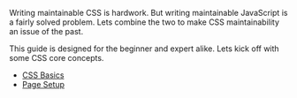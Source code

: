 Writing maintainable CSS is hardwork. But writing maintainable JavaScript is a fairly solved problem. Lets combine the two to make CSS maintainability an issue of the past.

This guide is designed for the beginner and expert alike. Lets kick off with some CSS core concepts.

* [CSS Basics](#/css) 
* [Page Setup](#/page) 
